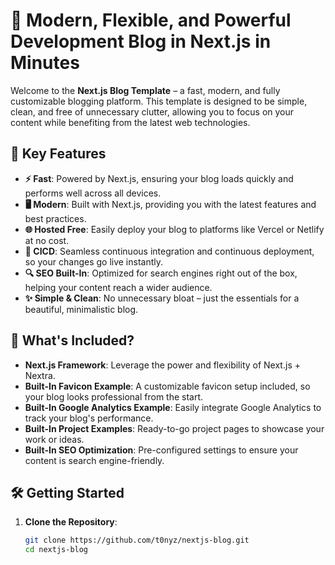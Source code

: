 # 🚀 Modern, Flexible, and Powerful Development Blog in Next.js in Minutes

Welcome to the **Next.js Blog Template** – a fast, modern, and fully customizable blogging platform. This template is designed to be simple, clean, and free of unnecessary clutter, allowing you to focus on your content while benefiting from the latest web technologies.

## 🌟 Key Features

- **⚡ Fast**: Powered by Next.js, ensuring your blog loads quickly and performs well across all devices.
- **🖥️ Modern**: Built with Next.js, providing you with the latest features and best practices.
- **🌐 Hosted Free**: Easily deploy your blog to platforms like Vercel or Netlify at no cost.
- **🔄 CICD**: Seamless continuous integration and continuous deployment, so your changes go live instantly.
- **🔍 SEO Built-In**: Optimized for search engines right out of the box, helping your content reach a wider audience.
- **✨ Simple & Clean**: No unnecessary bloat – just the essentials for a beautiful, minimalistic blog.

## 🚀 What's Included?

- **Next.js Framework**: Leverage the power and flexibility of Next.js + Nextra.
- **Built-In Favicon Example**: A customizable favicon setup included, so your blog looks professional from the start.
- **Built-In Google Analytics Example**: Easily integrate Google Analytics to track your blog's performance.
- **Built-In Project Examples**: Ready-to-go project pages to showcase your work or ideas.
- **Built-In SEO Optimization**: Pre-configured settings to ensure your content is search engine-friendly.

## 🛠️ Getting Started

1. **Clone the Repository**:
   ```bash
   git clone https://github.com/t0nyz/nextjs-blog.git
   cd nextjs-blog
